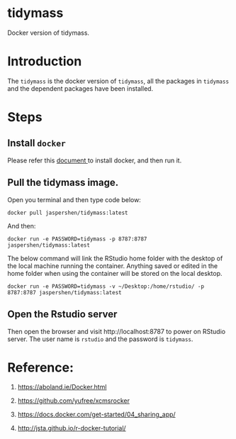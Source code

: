 # tidymass

Docker version of tidymass.

# Introduction

The `tidymass` is the docker version of `tidymass`, all the packages in `tidymass` and the dependent packages have been installed.

# Steps

## Install `docker`

Please refer this [document ](https://www.docker.com/) to install docker, and then run it.

## Pull the tidymass image.

Open you terminal and then type code below:

```
docker pull jaspershen/tidymass:latest
```

And then:

```
docker run -e PASSWORD=tidymass -p 8787:8787 jaspershen/tidymass:latest
```

The below command will link the RStudio home folder with the desktop of the local machine running the container. Anything saved or edited in the home folder when using the container will be stored on the local desktop.


```
docker run -e PASSWORD=tidymass -v ~/Desktop:/home/rstudio/ -p 8787:8787 jaspershen/tidymass:latest
```

## Open the Rstudio server

Then open the browser and visit http://localhost:8787 to power on RStudio server. The user name is `rstudio` and the password is `tidymass`.

# Reference:

1. https://aboland.ie/Docker.html

2. https://github.com/yufree/xcmsrocker

3. https://docs.docker.com/get-started/04_sharing_app/

4. http://jsta.github.io/r-docker-tutorial/
